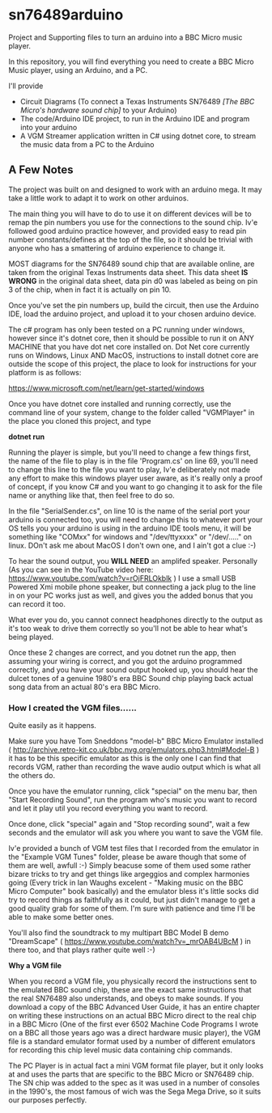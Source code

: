 # sn76489arduino
Project and Supporting files to turn an arduino into a BBC Micro music player.

In this repository, you will find everything you need to create a BBC Micro Music player, using an Arduino, and a PC.

I'll provide

* Circuit Diagrams (To connect a Texas Instruments SN76489 *[The BBC Micro's hardware sound chip]* to your Arduino)
* The code/Arduino IDE project, to run in the Arduino IDE and program into your arduino
* A VGM Streamer application written in C# using dotnet core, to stream the music data from a PC to the Arduino

## A Few Notes

The project was built on and designed to work with an arduino mega.  It may take a little work to adapt it to work on other arduinos.

The main thing you will have to do to use it on different devices will be to remap the pin numbers you use for the connections to the sound chip.  Iv'e followed good arduino practice however, and provided easy to read pin number constants/defines at the top of the file, so it should be trivial with anyone who has a smattering of arduino experience to change it.

MOST diagrams for the SN76489 sound chip that are available online, are taken from the original Texas Instruments data sheet.  This data sheet **IS WRONG** in the original data sheet, data pin d0 was labeled as being on pin 3 of the chip, when in fact it is actually on pin 10.

Once you've set the pin numbers up, build the circuit, then use the Arduino IDE, load the arduino project, and upload it to your chosen arduino device.

The c# program has only been tested on a PC running under windows, however since it's dotnet core, then it should be possible to run it on ANY MACHINE that you have dot net core installed on.  Dot Net core currently runs on Windows, Linux AND MacOS, instructions to install dotnet core are outside the scope of this project, the place to look for instructions for your platform is as follows:

https://www.microsoft.com/net/learn/get-started/windows

Once you have dotnet core installed and running correctly, use the command line of your system, change to the folder called "VGMPlayer" in the place you cloned this project, and type

**dotnet run**

Running the player is simple, but you'll need to change a few things first, the name of the file to play is in the file 'Program.cs' on line 69, you'll need to change this line to the file you want to play, Iv'e deliberately not made any effort to make this windows player user aware, as it's really only a proof of concept, if you know C# and you want to go changing it to ask for the file name or anything like that, then feel free to do so.

In the file "SerialSender.cs", on line 10 is the name of the serial port your arduino is connected too, you will need to change this to whatever port your OS tells you your arduino is using in the arduino IDE tools menu, it will be something like "COMxx" for windows and "/dev/ttyxxxx" or "/dev/....." on linux.  DOn't ask me about MacOS I don't own one, and I ain't got a clue :-)

To hear the sound output, you **WILL NEED** an amplifed speaker.  Personally (As you can see in the YouTube video here: https://www.youtube.com/watch?v=rOjFRLOkblk ) I use a small USB Powered Xmi mobile phone speaker, but connecting a jack plug to the line in on your PC works just as well, and gives you the added bonus that you can record it too.

What ever you do, you cannot connect headphones directly to the output as it's too weak to drive them correctly so you'll not be able to hear what's being played.

Once these 2 changes are correct, and you dotnet run the app, then assuming your wiring is correct, and you got the arduino programmed correctly, and you have your sound output hooked up, you should hear the dulcet tones of a genuine 1980's era BBC Sound chip playing back actual song data from an actual 80's era BBC Micro.

### How I created the VGM files......
Quite easily as it happens.

Make sure you have Tom Sneddons "model-b" BBC Micro Emulator installed ( http://archive.retro-kit.co.uk/bbc.nvg.org/emulators.php3.html#Model-B ) it has to be this specific emulator as this is the only one I can find that records VGM, rather than recording the wave audio output which is what all the others do.

Once you have the emulator running, click "special" on the menu bar, then "Start Recording Sound", run the program who's music you want to record and let it play util you record everything you want to record.

Once done, click "special" again and "Stop recording sound", wait a few seconds and the emulator will ask you where you want to save the VGM file.

Iv'e provided a bunch of VGM test files that I recorded from the emulator in the "Example VGM Tunes" folder, please be aware though that some of them are well, awfull :-)  Simply beacuse some of them used some rather bizare tricks to try and get things like argeggios and complex harmonies going (Every trick in Ian Waughs excelent - "Making music on the BBC Micro Computer" book basically) and the emulator bless it's little socks did try to record things as faithfully as it could, but just didn't manage to get a good quality grab for some of them.  I'm sure with patience and time I'll be able to make some better ones.

You'll also find the soundtrack to my multipart BBC Model B demo "DreamScape" ( https://www.youtube.com/watch?v=_mrOAB4UBcM ) in there too, and that plays rather quite well :-)

**Why a VGM file**

When you record a VGM file, you physically record the instructions sent to the emulated BBC sound chip, these are the exact same instructions that the real SN76489 also understands, and obeys to make sounds.  If you download a copy of the BBC Advanced User Guide, it has an entire chapter on writing these instructions on an actual BBC Micro direct to the real chip in a BBC Micro (One of the first ever 6502 Machine Code Programs I wrote on a BBC all those years ago was a direct hardware music player), the VGM file is a standard emulator format used by a number of different emulators for recording this chip level music data containing chip commands.

The PC Player is in actual fact a mini VGM format file player, but it only looks at and uses the parts that are specific to the BBC Micro or SN76489 chip.  The SN chip was added to the spec as it was used in a number of consoles in the 1990's, the most famous of wich was the Sega Mega Drive, so it suits our purposes perfectly.


